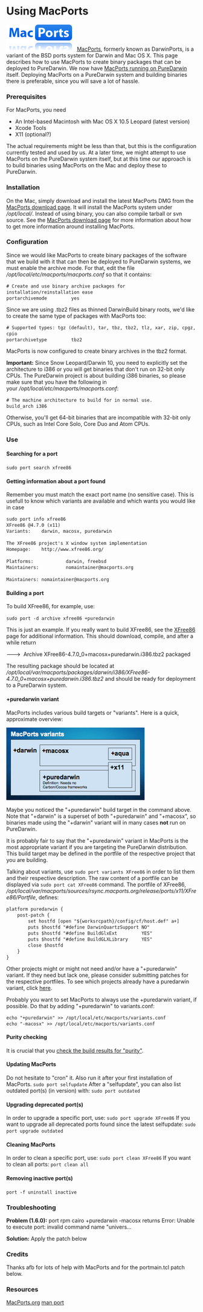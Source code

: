 Using MacPorts
==============

![](/img/developers/macports/macports-logo-top.png)
[MacPorts](http://www.macports.org/), formerly known as DarwinPorts, is a variant of the BSD ports system for Darwin and Mac OS X.
This page describes how to use MacPorts to create binary packages that can be deployed to PureDarwin. We now have [MacPorts running on PureDarwin](macports/macportsonpuredarwin.html) itself. Deploying MacPorts on a PureDarwin system and building binaries there is preferable, since you will save a lot of hassle.

### Prerequisites
For MacPorts, you need
-   An Intel-based Macintosh with Mac OS X 10.5 Leopard (latest version)
-   Xcode Tools
-   X11 (optional?)

The actual requirements might be less than that, but this is the configuration currently tested and used by us.
At a later time, we might attempt to use MacPorts on the PureDarwin system itself, but at this time our approach is to build binaries using MacPorts on the Mac and deploy these to PureDarwin.

### Installation
On the Mac, simply download and install the latest MacPorts DMG from the [MacPorts download page](http://www.macports.org/install.php).
It will install the MacPorts system under */opt/local/*.
Instead of using binary, you can also compile tarball or svn source.
See the [MacPorts download page](http://www.macports.org/install.php) for more information about how to get more information around installing MacPorts.

### Configuration
Since we would like MacPorts to create binary packages of the software that we build with it that can then be deployed to PureDarwin systems, we must enable the archive mode.
For that, edit the file */opt/local/etc/macports/macports.conf* so that it contains:

    # Create and use binary archive packages for installation/reinstallation ease
    portarchivemode         yes

Since we are using .tbz2 files as thinned DarwinBuild binary roots, we'd like to create the same type of packages with MacPorts too:

    # Supported types: tgz (default), tar, tbz, tbz2, tlz, xar, zip, cpgz, cpio
    portarchivetype         tbz2

MacPorts is now configured to create binary archives in the tbz2 format.

**Important:** Since Snow Leopard/Darwin 10, you need to explicitly set the architecture to i386 or you will get binaries that don't run on 32-bit only CPUs. The PureDarwin project is about building i386 binaries, so please make sure that you have the following in your */opt/local/etc/macports/macports.conf*:

    # The machine architecture to build for in normal use.
    build_arch i386

Otherwise, you'll get 64-bit binaries that are incompatible with 32-bit only CPUs, such as Intel Core Solo, Core Duo and Atom CPUs.

### Use

#### Searching for a port
`sudo port search xfree86`

#### Getting information about a port found
Remember you must match the exact port name (no sensitive case).
This is usefull to know which variants are available and which wants you would like in case

    sudo port info xfree86
    XFree86 @4.7.0 (x11)
    Variants:    darwin, macosx, puredarwin

    The XFree86 project's X window system implementation
    Homepage:    http://www.xfree86.org/

    Platforms:            darwin, freebsd
    Maintainers:          nomaintainer@macports.org

    Maintainers: nomaintainer@macports.org

#### Building a port
To build XFree86, for example, use:

`sudo port -d archive xfree86 +puredarwin`

This is just an example. If you really want to build XFree86, see the [XFree86](xfree86.html) page for additional information.
This should download, compile, and after a while return
 

--->  Archive XFree86-4.7.0_0+macosx+puredarwin.i386.tbz2 packaged


The resulting package should be located at */opt/local/var/macports/packages/darwin/i386/XFree86-4.7.0_0+macosx+puredarwin.i386.tbz2* and should be ready for deployment to a PureDarwin system.

#### +puredarwin variant
MacPorts includes various build targets or "variants". Here is a quick, approximate overview:


![](/img/developers/macports/Bild%208.png)


Maybe you noticed the "+puredarwin" build target in the command above. Note that "+darwin" is a superset of both "+puredarwin" and "+macosx", so binaries made using the "+darwin" variant will in many cases **not** run on PureDarwin. 

It is probably fair to say that the "+puredarwin" variant in MacPorts is the most appropriate variant if you are targeting the PureDarwin distribution. 
This build target may be defined in the portfile of the respective project that you are building.

Talking about variants, use `sudo port variants XFree86` in order to list them and their respective description.
The raw content of a portfile can be displayed via `sudo port cat XFree86` command.
The portfile of XFree86, */opt/local/var/macports/sources/rsync.macports.org/release/ports/x11/XFree86/Portfile*, defines:


    platform puredarwin {
        post-patch {
            set hostfd [open "${worksrcpath}/config/cf/host.def" a+]
            puts $hostfd "#define DarwinQuartzSupport NO"
            puts $hostfd "#define BuildGlxExt         YES"
            puts $hostfd "#define BuildGLXLibrary     YES"
            close $hostfd
        }
    }

Other projects might or might not need and/or have a "+puredarwin" variant.
If they need but lack one, please consider submitting patches for the respective portfiles.
To see which projects already have a puredarwin variant, click [here](http://www.macports.org/ports.php?by=variant&substr=puredarwin).

Probably you want to set MacPorts to always use the +puredarwin variant, if possible.
Do that by adding "+puredarwin" to variants.conf:

    echo "+puredarwin" >> /opt/local/etc/macports/variants.conf
    echo "-macosx" >> /opt/local/etc/macports/variants.conf

#### Purity checking
It is crucial that you [check the build results for "purity"](macports/purity.html).

#### Updating MacPorts
Do not hesitate to "cron" it.
Also run it after your first installation of MacPorts.
`sudo port selfupdate`
After a "selfupdate", you can also list outdated port(s) (in version) with:
`sudo port outdated`

#### Upgrading deprecated port(s)
In order to upgrade a specific port, use:
`sudo port upgrade XFree86`
If you want to upgrade all deprecated ports found since the latest selfupdate:
`sudo port upgrade outdated`

#### Cleaning MacPorts
In order to clean a specific port, use:
`sudo port clean XFree86`
If you want to clean all ports:
`port clean all`

#### Removing inactive port(s)
`port -f uninstall inactive`

### Troubleshooting
**Problem (1.6.0):** port rpm cairo +puredarwin -macosx returns
Error: Unable to execute port: invalid command name "univers...

**Solution:** Apply the patch below

### Credits
Thanks afb for lots of help with MacPorts and for the portmain.tcl patch below.

### Resources
[MacPorts.org](http://www.macports.org/)
[man port](macports/port.html)
